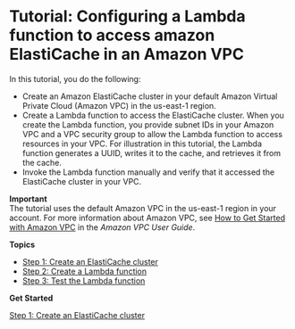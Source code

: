 # Tutorial: Configuring a Lambda function to access amazon ElastiCache in an Amazon VPC<a name="Lambda"></a>

In this tutorial, you do the following:
+ Create an Amazon ElastiCache cluster in your default Amazon Virtual Private Cloud \(Amazon VPC\) in the us\-east\-1 region\. 
+ Create a Lambda function to access the ElastiCache cluster\. When you create the Lambda function, you provide subnet IDs in your Amazon VPC and a VPC security group to allow the Lambda function to access resources in your VPC\. For illustration in this tutorial, the Lambda function generates a UUID, writes it to the cache, and retrieves it from the cache\.
+ Invoke the Lambda function manually and verify that it accessed the ElastiCache cluster in your VPC\.

**Important**  
 The tutorial uses the default Amazon VPC in the us\-east\-1 region in your account\. For more information about Amazon VPC, see [How to Get Started with Amazon VPC](https://docs.aws.amazon.com//AmazonVPC/latest/UserGuide/VPC_Introduction.html#howto) in the *Amazon VPC User Guide*\.

**Topics**
+ [Step 1: Create an ElastiCache cluster](Lambda.CreateECCluster.md)
+ [Step 2: Create a Lambda function](Lambda.CreateLambdaFunction.md)
+ [Step 3: Test the Lambda function](Lambda.TestLambdaFunction.md)

**Get Started**

[Step 1: Create an ElastiCache cluster](Lambda.CreateECCluster.md)